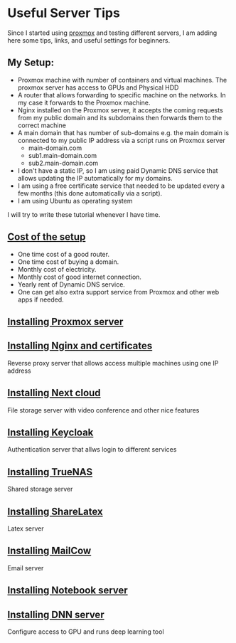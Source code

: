 # Useful Server Tips

Since I started using [proxmox]() and testing different servers, I am adding here some tips, links, and useful settings for beginners.

## My Setup:

- Proxmox machine with number of containers and virtual machines. The proxmox server has access to GPUs and Physical HDD
- A router that allows forwarding to specific machine on the networks. In my case it forwards to the Proxmox machine.
- Nginx installed on the Proxmox server, it accepts the coming requests from my public domain and its subdomains then forwards them to the correct machine
- A main domain that has number of sub-domains e.g. the main domain is connected to my public IP address via a script runs on Proxmox server
  - main-domain.com
  - sub1.main-domain.com
  - sub2.main-domain.com
- I don't have a static IP, so I am using paid Dynamic DNS service that allows updating the IP automatically for my domains.
- I am using a free certificate service that needed to be updated every a few months (this done automatically via a script).
- I am using Ubuntu as operating system

I will try to write these tutorial whenever I have time.

## [Cost of the setup]()
   
  - One time cost of a good router. 
  - One time cost of buying a domain.
  - Monthly cost of electricity. 
  - Monthly cost of good internet connection.
  - Yearly rent of Dynamic DNS service.
  - One can get also extra support service from Proxmox and other web apps if needed.


## [Installing Proxmox server]()


## [Installing Nginx and certificates]()

Reverse proxy server that allows access multiple machines using one IP address

## [Installing Next cloud]()

File storage server with video conference and other nice features

## [Installing Keycloak]()

Authentication server that allws login to different services

## [Installing TrueNAS]()

Shared storage server

## [Installing ShareLatex]()

Latex server

## [Installing MailCow]()

Email server

## [Installing Notebook server]()

## [Installing DNN server]()

Configure access to GPU and runs deep learning tool
